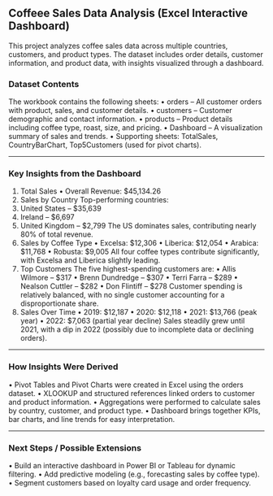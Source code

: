 ## Coffeee Sales Data Analysis (Excel Interactive Dashboard)
This project analyzes coffee sales data across multiple countries, customers, and product types. The dataset includes order details, customer information, and product data, with insights visualized through a dashboard.

### Dataset Contents
The workbook contains the following sheets:
•	orders – All customer orders with product, sales, and customer details.
•	customers – Customer demographic and contact information.
•	products – Product details including coffee type, roast, size, and pricing.
•	Dashboard – A visualization summary of sales and trends.
•	Supporting sheets: TotalSales, CountryBarChart, Top5Customers (used for pivot charts).
________________________________________
### Key Insights from the Dashboard
1. Total Sales
•	Overall Revenue: $45,134.26
2. Sales by Country
Top-performing countries:
1.	United States – $35,639
2.	Ireland – $6,697
3.	United Kingdom – $2,799
The US dominates sales, contributing nearly 80% of total revenue.
3. Sales by Coffee Type
•	Excelsa: $12,306
•	Liberica: $12,054
•	Arabica: $11,768
•	Robusta: $9,005
All four coffee types contribute significantly, with Excelsa and Liberica slightly leading.
4. Top Customers
The five highest-spending customers are:
•	Allis Wilmore – $317
•	Brenn Dundredge – $307
•	Terri Farra – $289
•	Nealson Cuttler – $282
•	Don Flintiff – $278
Customer spending is relatively balanced, with no single customer accounting for a disproportionate share.
5. Sales Over Time
•	2019: $12,187
•	2020: $12,118
•	2021: $13,766 (peak year)
•	2022: $7,063 (partial year decline)
Sales steadily grew until 2021, with a dip in 2022 (possibly due to incomplete data or declining orders).
________________________________________
### How Insights Were Derived
•	Pivot Tables and Pivot Charts were created in Excel using the orders dataset.
•	XLOOKUP and structured references linked orders to customer and product information.
•	Aggregations were performed to calculate sales by country, customer, and product type.
•	Dashboard brings together KPIs, bar charts, and line trends for easy interpretation.
________________________________________
### Next Steps / Possible Extensions
•	Build an interactive dashboard in Power BI or Tableau for dynamic filtering.
•	Add predictive modeling (e.g., forecasting sales by coffee type).
•	Segment customers based on loyalty card usage and order frequency.
